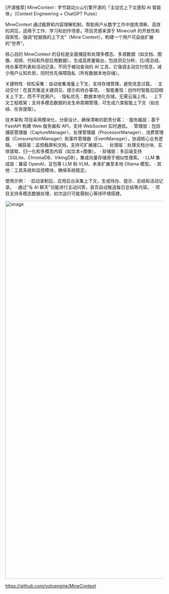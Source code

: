 [开源推荐] MineContext : 字节跳动火山引擎开源的「主动式上下文感知 AI 智能体」（Context Engineering + ChatGPT Pulse）

MineContext 通过截屏和内容理解机制，帮助用户从数字工作中提炼清晰、高效的洞见，适用于工作、学习和创作场景。项目灵感来源于 Minecraft 的开放性和探索性，强调“挖掘我的上下文”（Mine Context），构建一个用户可自由扩展的“世界”。

核心目的
MineContext 的目标是全面捕捉和处理多模态、多源数据（如文档、图像、视频、代码和外部应用数据），生成高质量输出，包括洞见分析、日/周总结、待办事项列表和活动记录。不同于被动查询的 AI 工具，它强调主动交付信息，减少用户认知负担，同时优先保障隐私（所有数据本地存储）。

关键特性
· 轻松采集：自动收集海量上下文，支持存储管理，避免信息过载。
· 主动交付：在首页推送关键洞见、提示和待办事项。
· 智能重现：创作时智能召回相关上下文，而不干扰用户。
· 隐私优先：数据本地化存储，无需云端上传。
· 上下文工程框架：支持多模态数据的全生命周期管理，可生成六类智能上下文（如总结、任务提取）。

技术架构
项目采用模块化、分层设计，确保清晰的职责分离：
· 服务器层：基于 FastAPI 构建 Web 服务器和 API，支持 WebSocket 实时通信。
· 管理层：包括捕获管理器（CaptureManager）、处理管理器（ProcessorManager）、消费管理器（ConsumptionManager）和事件管理器（EventManager），协调核心业务逻辑。
· 捕获层：监控截屏和文档，支持可扩展接口。
· 处理层：处理文档分块、实体提取、归一化和多模态内容（如文本+图像）。
· 存储层：多后端支持（SQLite、ChromaDB、VikingDB），集成向量存储用于相似性搜索。
· LLM 集成层：兼容 OpenAI、豆包等 LLM 和 VLM，未来扩展至本地 Ollama 模型。
· 其他：工具系统和监控模块，确保系统稳定。

使用示例：
· 启动录制后，应用后台采集上下文，生成待办、提示、总结和活动记录。
· 通过“与 AI 聊天”功能进行主动问答，首页自动推送每日总结等内容。
· 项目支持多模态数据处理，初次运行可能需耐心等待环境搭建。

<img width="1200" height="1198" alt="image" src="https://github.com/user-attachments/assets/5fb8e8bc-49c5-46dd-b02e-826f8caa42d2" />

https://github.com/volcengine/MineContext
